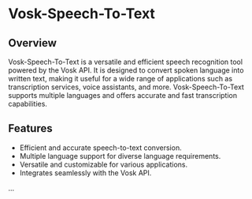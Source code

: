 # Vosk-Speech-To-Text

## Overview

Vosk-Speech-To-Text is a versatile and efficient speech recognition tool powered by the Vosk API. It is designed to convert spoken language into written text, making it useful for a wide range of applications such as transcription services, voice assistants, and more. Vosk-Speech-To-Text supports multiple languages and offers accurate and fast transcription capabilities.

## Features

- Efficient and accurate speech-to-text conversion.
- Multiple language support for diverse language requirements.
- Versatile and customizable for various applications.
- Integrates seamlessly with the Vosk API.

...

